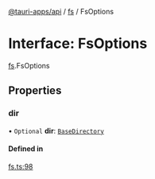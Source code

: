 [@tauri-apps/api](../README.md) / [fs](../modules/fs.md) / FsOptions

# Interface: FsOptions

[fs](../modules/fs.md).FsOptions

## Properties

### dir

• `Optional` **dir**: [`BaseDirectory`](../enums/fs.BaseDirectory.md)

#### Defined in

[fs.ts:98](https://github.com/tauri-apps/tauri/blob/1b58174/tooling/api/src/fs.ts#L98)
